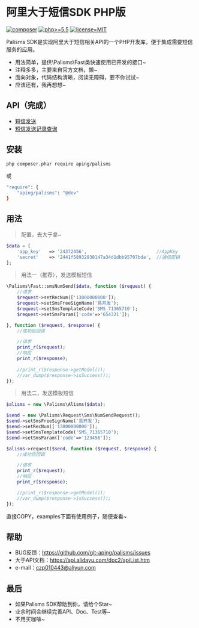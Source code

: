 阿里大于短信SDK PHP版
=======================
[![composer](https://img.shields.io/badge/composer-aping/palisms-red.svg?maxAge=2592000)](https://packagist.org/packages/aping/palisms) [![php>=5.5](https://img.shields.io/badge/php->%3D5.4-orange.svg?maxAge=2592000)](#) [![license=MIT](https://img.shields.io/badge/license-MIT-blue.svg?maxAge=2592000)](#)

Palisms SDK是实现阿里大于短信相关API的一个PHP开发库，便于集成需要短信服务的应用。

- 用法简单，提供\Palisms\Fast类快速使用已开发的接口~
- 注释多多，主要来自官方文档，懒~
- 面向对象，代码结构清晰，阅读无障碍，要不你试试~
- 应该还有，我再想想~

## API（完成）

- [短信发送](examples/sms_num_send.php)
- [短信发送记录查询](examples/sms_num_query.php)

## 安装

```bash
php composer.phar require aping/palisms
```
或
```bash
"require": {
    "aping/palisms": "@dev"
}
```

## 用法

> 配置，去大于拿~

```php
$data = [
    'app_key'   => '24372456',                          //AppKey
    'secret'    => '2441f58932938147a34d1dbb95707bda',  //通信密钥
];
```

> 用法一（推荐），发送模板短信

```php
\Palisms\Fast::smsNumSend($data, function ($request) {
    //请求
    $request->setRecNum(['13000000000']);
    $request->setSmsFreeSignName('易开发');
    $request->setSmsTemplateCode('SMS_71365710');
    $request->setSmsParam(['code'=>'654321']);

}, function ($request, $response) {
    //成功后回调

    //请求
    print_r($request);
    //响应
    print_r($response);
    
    //print_r($response->getModel());
    //var_dump($response->isSuccess());
});
```

> 用法二，发送模板短信
```php
$alisms = new \Palisms\Alisms($data);

$send = new \Palisms\Request\Sms\NumSendRequest();
$send->setSmsFreeSignName('易开发');
$send->setRecNum(['13000000000']);
$send->setSmsTemplateCode('SMS_71365710');
$send->setSmsParam(['code'=>'123456']);

$alisms->request($send, function ($request, $response) {
    //成功后回调

    //请求
    print_r($request);
    //响应
    print_r($response);

    //print_r($response->getModel());
    //var_dump($response->isSuccess());
});
```

直接COPY，examples下面有使用例子，随便查看~

## 帮助

- BUG反馈：https://github.com/git-aping/palisms/issues
- 大于API文档：https://api.alidayu.com/doc2/apiList.htm
- e-mail：czp010443@aliyun.com

## 最后

- 如果Palisms SDK帮助到你，请给个Star~
- 业余时间会继续完善API、Doc、Test等~
- 不用买咖啡~